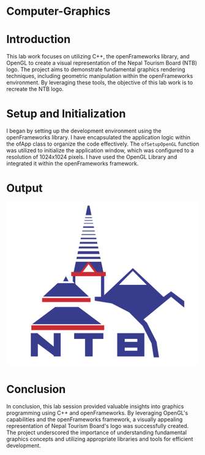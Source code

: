 # Computer-Graphics

# Introduction
This lab work focuses on utilizing C++, the openFrameworks library, and OpenGL to create a visual representation of the Nepal Tourism Board (NTB) logo. The project aims to demonstrate fundamental graphics rendering techniques, including geometric manipulation within the openFrameworks environment. By leveraging these tools, the objective of this lab work is to recreate the NTB logo.

# Setup and Initialization
I began by setting up the development environment using the openFrameworks library. I have encapsulated the application logic within the ofApp class to organize the code effectively. The `ofSetupOpenGL` function was utilized to initialize the application window, which was configured to a resolution of 1024x1024 pixels. I have used the OpenGL Library and integrated it within the openFrameworks framework.

# Output
![Final Output](output.png)

# Conclusion
In conclusion, this lab session provided valuable insights into graphics programming using C++ and openFrameworks. By leveraging OpenGL's capabilities and the openFrameworks framework, a visually appealing representation of Nepal Tourism Board's logo was successfully created. The project underscored the importance of understanding fundamental graphics concepts and utilizing appropriate libraries and tools for efficient development.
